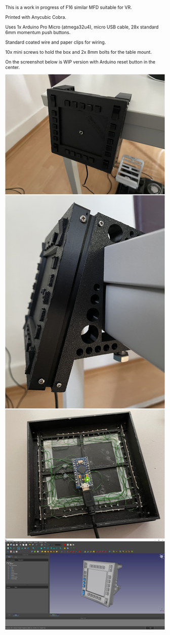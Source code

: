 This is a work in progress of F16 similar MFD suitable for VR. 

Printed with Anycubic Cobra.

Uses 1x Arduino Pro Micro (atmega32u4), micro USB cable, 28x standard 6mm momentum push buttons.

Standard coated wire and paper clips for wiring.

10x mini screws to hold the box and 2x 8mm bolts for the table mount.

On the screenshot below is WIP version with Arduino reset button in the center.

![Photo 1](img/1.jpg?raw=true "Photo 1")
![Photo 2](img/2.jpg?raw=true "Photo 2")
![Photo 3](img/3.jpg?raw=true "Photo 3")
![FreeCAD](img/freecad.png?raw=true "FreeCAD")
